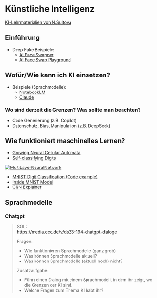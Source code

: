 # Künstliche Intelligenz

[KI-Lehrmaterialien von N.Sultova](https://github.com/nsultova/KI-Lehrmaterialien/)

## Einführung

* Deep Fake Beispiele:
  * [AI Face Swapper](https://aifaceswapper.io/)
  * [AI Face Swap Playground](https://aifaceswap.io/#face-swap-playground)

## Wofür/Wie kann ich KI einsetzen?

* Beispiele (Sprachmodelle):
  * [NotebookLM](https://notebooklm.google.com/)
  * [Claude](https://claude.ai/)

### Wo sind derzeit die Grenzen? Was sollte man beachten?
  * Code Generierung (z.B. Copilot)
  * Datenschutz, Bias, Manipulation (z.B. DeepSeek)


## Wie funktioniert maschinelles Lernen?

* [Growing Neural Cellular Automata](https://distill.pub/2020/growing-ca/)
* [Self-classifying Digits](https://distill.pub/2020/selforg/mnist/)

[![MultiLayerNeuralNetwork](https://upload.wikimedia.org/wikipedia/commons/c/c2/MultiLayerNeuralNetworkBigger_english.png)](https://de.wikipedia.org/wiki/Deep_Learning)

* [MNIST Digit Classification (Code example)](https://github.com/csbanon/mnist-classifiers/blob/main/mnist-digits/mnist-digit-classification-with-a-fully-connected-neural-network.ipynb)
* [Inside MNIST Model](https://adamharley.com/nn_vis/cnn/3d.html)
* [CNN Explainer](https://poloclub.github.io/cnn-explainer/)


## Sprachmodelle

### Chatgpt

> SOL:  
> https://media.ccc.de/v/ds23-194-chatgpt-dialoge
>
> Fragen:
> * Wie funktionieren Sprachmodelle (ganz grob)
> * Was können Sprachmodelle aktuell?
> * Was können Sprachmodelle (aktuell noch) nicht?
> 
> Zusatzaufgabe:
> * Führt einen Dialog mit einem Sprachmodell, in dem ihr zeigt, wo die Grenzen der KI sind.
> * Welche Fragen zum Thema KI habt ihr?
